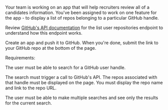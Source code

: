 Your team is working on an app that will help recruiters review all of a candidates information. You've been assigned to work on one feature for the app - to display a list of repos belonging to a particular GitHub handle.

Review [GitHub's API documentation](https://developer.github.com/v3/repos/#list-user-repositories) for the list user repositories endpoint to understand how this endpoint works.

Create an app and push it to GitHub.
When you're done, submit the link to your GitHub repo at the bottom of the page.

Requirements:

The user must be able to search for a GitHub user handle.

The search must trigger a call to GitHub's API.
The repos associated with that handle must be displayed on the page.
You must display the repo name and link to the repo URL.

The user must be able to make multiple searches and see only the results for the current search.


